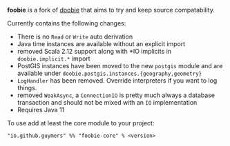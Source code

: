 
**foobie** is a fork of [doobie](https://github.com/tpolecat/doobie) that aims to try and keep source compatability.

Currently contains the following changes:
- There is no `Read` or `Write` auto derivation
- Java time instances are available without an explicit import
- removed Scala 2.12 support along with *IO implicits in `doobie.implicit.*` import
- PostGIS instances have been moved to the new `postgis` module and are available under `doobie.postgis.instances.{geography,geometry}`
- `LogHandler` has been removed. Override interpreters if you want to log things.
- removed `WeakAsync`, a `ConnectionIO` is pretty much always a database transaction and should not be mixed with an `IO` implementation
- Requires Java 11

To use add at least the core module to your project:
```
"io.github.guymers" %% "foobie-core" % <version>
```
